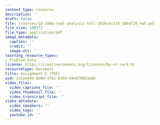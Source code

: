 ```yaml
---
content_type: resource
description: ''
draft: false
file: /courses/18-100a-real-analysis-fall-2020/mit18_100af20_hw5.pdf
file_size: 140371
file_type: application/pdf
image_metadata:
  caption: ''
  credit: ''
  image-alt: ''
learning_resource_types:
- Problem Sets
license: https://creativecommons.org/licenses/by-nc-sa/4.0/
resourcetype: Document
title: Assignment 5 (PDF)
uid: 2cb2e44d-8d8d-4755-b369-64e0789b3e60
video_files:
  video_captions_file: ''
  video_thumbnail_file: ''
  video_transcript_file: ''
video_metadata:
  video_speakers: ''
  video_tags: ''
  youtube_id: ''
---
```

